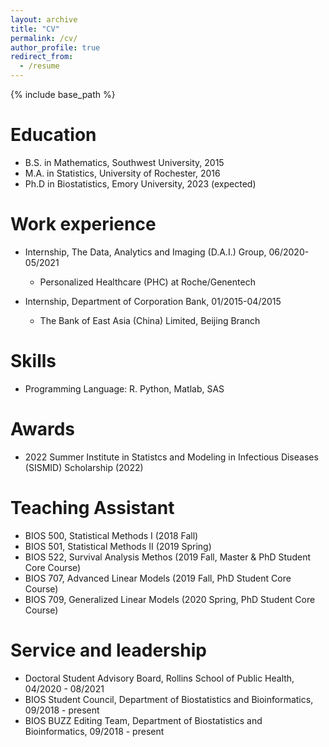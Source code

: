 ```yaml
---
layout: archive
title: "CV"
permalink: /cv/
author_profile: true
redirect_from:
  - /resume
---
```


{% include base_path %}

Education
======
* B.S. in Mathematics, Southwest University, 2015
* M.A. in Statistics, University of Rochester, 2016
* Ph.D in Biostatistics, Emory University, 2023 (expected)

Work experience
======
* Internship, The Data, Analytics and Imaging (D.A.I.) Group, 06/2020-05/2021
  * Personalized Healthcare (PHC) at Roche/Genentech

* Internship, Department of Corporation Bank, 01/2015-04/2015
  * The Bank of East Asia (China) Limited, Beijing Branch
  <!-- 
  *Duties included: Tagging issues
   Supervisor: Professor Git 
  -->
  
Skills
======
* Programming Language: R. Python, Matlab, SAS

<!--
* Skill 2
  * Sub-skill 2.1
  * Sub-skill 2.2
  * Sub-skill 2.3
* Skill 3
-->

Awards
======
* 2022 Summer Institute in Statistcs and Modeling in Infectious Diseases (SISMID) Scholarship (2022)

<!--
Publications
======
  <ul>{% for post in site.publications %}
    {% include archive-single-cv.html %}
  {% endfor %}</ul>
  
Talks
======
  <ul>{% for post in site.talks %}
    {% include archive-single-talk-cv.html %}
  {% endfor %}</ul> 
-->
  
Teaching Assistant
======
<!--  <ul>{% for post in site.teaching %}
    {% include archive-single-cv.html %}
  {% endfor %}</ul> 
  -->
* BIOS 500, Statistical Methods I (2018 Fall)
* BIOS 501, Statistical Methods II (2019 Spring)
* BIOS 522, Survival Analysis Methos (2019 Fall, Master \& PhD Student Core Course)
* BIOS 707, Advanced Linear Models (2019 Fall, PhD Student Core Course)
* BIOS 709, Generalized Linear Models (2020 Spring, PhD Student Core Course)
  
Service and leadership
======
* Doctoral Student Advisory Board, Rollins School of Public Health, 04/2020 - 08/2021
* BIOS Student Council, Department of Biostatistics and Bioinformatics, 09/2018 - present
* BIOS BUZZ Editing Team, Department of Biostatistics and Bioinformatics, 09/2018 - present


